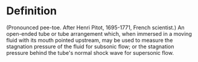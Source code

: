 # Definition

(Pronounced pee-toe. After Henri Pitot, 1695-1771, French scientist.) An
open-ended tube or tube arrangement which, when immersed in a moving
fluid with its mouth pointed upstream, may be used to measure the
stagnation pressure of the fluid for subsonic flow; or the stagnation
pressure behind the tube's normal shock wave for supersonic flow.
